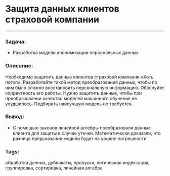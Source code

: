# Защита данных клиентов страховой компании
---
### Задача:
- Разработка модели анонимизации персональных данных
### Описание:
Необходимо защитить данные клиентов страховой компании «Хоть потоп». Разработайте такой метод преобразования данных, чтобы по ним было сложно восстановить персональную информацию. Обоснуйте корректность его работы. Нужно защитить данные, чтобы при преобразовании качество моделей машинного обучения не ухудшилось. Подбирать наилучшую модель не требуется.

### Вывод:
- С помощью законов линейной алгебры преобразовали данные клиента для защиты в случае утечки. Математически доказали, что разница предсказания модели будет на уровне погрешности
### Tags:
обработка данных, дубликаты, пропуски, логическая индексация, группировка, сортировка, линейная алгебра
